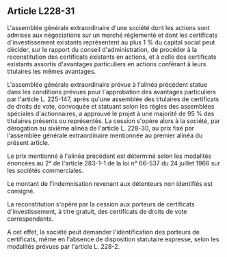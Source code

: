 Article L228-31
----
L'assemblée générale extraordinaire d'une société dont les actions sont admises
aux négociations sur un marché réglementé et dont les certificats
d'investissement existants représentent au plus 1 % du capital social peut
décider, sur le rapport du conseil d'administration, de procéder à la
reconstitution des certificats existants en actions, et à celle des certificats
existants assortis d'avantages particuliers en actions conférant à leurs
titulaires les mêmes avantages.

L'assemblée générale extraordinaire prévue à l'alinéa précédent statue dans les
conditions prévues pour l'approbation des avantages particuliers par l'article
L. 225-147, après qu'une assemblée des titulaires de certificats de droits de
vote, convoquée et statuant selon les règles des assemblées spéciales
d'actionnaires, a approuvé le projet à une majorité de 95 % des titulaires
présents ou représentés. La cession s'opère alors à la société, par dérogation
au sixième alinéa de l'article L. 228-30, au prix fixé par l'assemblée générale
extraordinaire mentionnée au premier alinéa du présent article.

Le prix mentionné à l'alinéa précédent est déterminé selon les modalités
énoncées au 2° de l'article 283-1-1 de la loi n° 66-537 du 24 juillet 1966 sur
les sociétés commerciales.

Le montant de l'indemnisation revenant aux détenteurs non identifiés est
consigné.

La reconstitution s'opère par la cession aux porteurs de certificats
d'investissement, à titre gratuit, des certificats de droits de vote
correspondants.

A cet effet, la société peut demander l'identification des porteurs de
certificats, même en l'absence de disposition statutaire expresse, selon les
modalités prévues par l'article L. 228-2.
